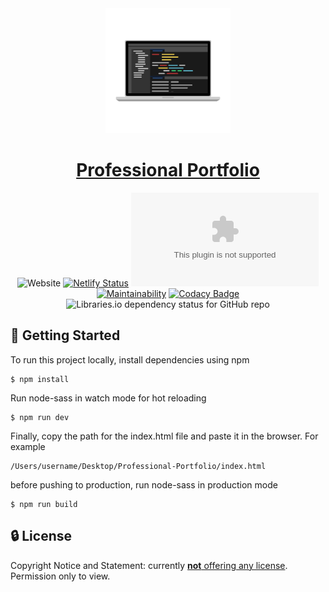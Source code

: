 <div align="center">
  <img width="200" src="favicon_io/android-chrome-512x512.png" alt="Portfolio logo">

# [Professional Portfolio](https://www.jacobgrisham.com/)
![Website](https://img.shields.io/website?down_color=red&down_message=offline&up_color=brightgreen&up_message=online&url=https%3A%2F%2Fwww.jacobgrisham.com%2F)
[![Netlify Status](https://api.netlify.com/api/v1/badges/040fac56-0e0d-4276-932e-ca308f06161c/deploy-status)](https://app.netlify.com/sites/jacobgrisham/deploys)
![Mozilla HTTP Observatory Grade](https://img.shields.io/mozilla-observatory/grade/jacobgrisham.com)
[![Maintainability](https://api.codeclimate.com/v1/badges/ebf5d81dbf5eb3a6318c/maintainability)](https://codeclimate.com/github/JacobGrisham/Professional-Portfolio/maintainability)
[![Codacy Badge](https://app.codacy.com/project/badge/Grade/f4ceb1f87f274625ad7369bc30246eec)](https://www.codacy.com/gh/JacobGrisham/Professional-Portfolio/dashboard?utm_source=github.com&amp;utm_medium=referral&amp;utm_content=JacobGrisham/Professional-Portfolio&amp;utm_campaign=Badge_Grade)
![Libraries.io dependency status for GitHub repo](https://img.shields.io/librariesio/github/jacobgrisham/Professional-Portfolio) 
</div>

## 🚀 Getting Started
To run this project locally, install dependencies using npm
```
$ npm install
```
Run node-sass in watch mode for hot reloading
```
$ npm run dev
```
Finally, copy the path for the index.html file and paste it in the browser. For example
```
/Users/username/Desktop/Professional-Portfolio/index.html
```
before pushing to production, run node-sass in production mode
```
$ npm run build
```

## 🔒 License
Copyright Notice and Statement: currently [**not** offering any license](https://choosealicense.com/no-permission/). Permission only to view.
